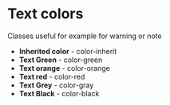 # Text colors
Classes useful for example for warning or note

- **Inherited color** - color-inherit
- **Text Green** - color-green
- **Text orange** - color-orange
- **Text red** - color-red 
- **Text Grey** - color-gray
- **Text Black** - color-black
